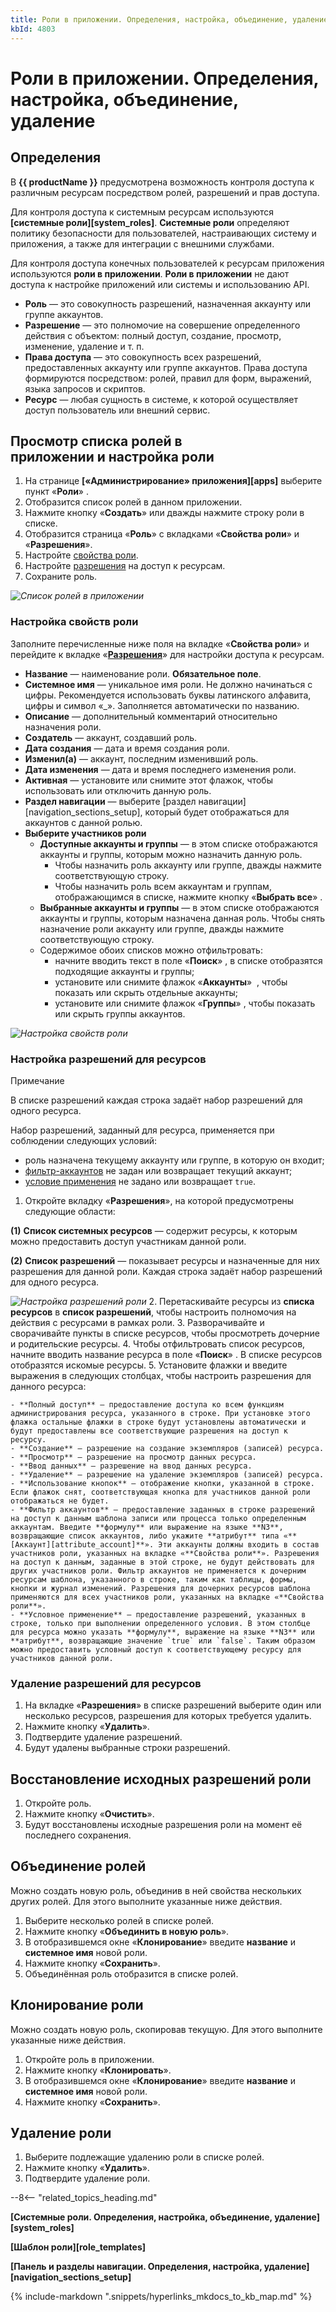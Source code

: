 ```yaml
---
title: Роли в приложении. Определения, настройка, объединение, удаление
kbId: 4803
---
```


# Роли в приложении. Определения, настройка, объединение, удаление

## Определения

В **{{ productName }}** предусмотрена возможность контроля доступа к различным ресурсам посредством ролей, разрешений и прав доступа.

Для контроля доступа к системным ресурсам используются **[системные роли][system_roles]**. **Системные роли** определяют политику безопасности для пользователей, настраивающих систему и приложения, а также для интеграции с внешними службами.

Для контроля доступа конечных пользователей к ресурсам приложения используются **роли в приложении**. **Роли в приложении** не дают доступа к настройке приложений или системы и использованию API.

- **Роль** — это совокупность разрешений, назначенная аккаунту или группе аккаунтов.
- **Разрешение** — это полномочие на совершение определенного действия с объектом: полный доступ, создание, просмотр, изменение, удаление и т. п.
- **Права доступа** — это совокупность всех разрешений, предоставленных аккаунту или группе аккаунтов. Права доступа формируются посредством: ролей, правил для форм, выражений, языка запросов и скриптов.
- **Ресурс** — любая сущность в системе, к которой осуществляет доступ пользователь или внешний сервис.

## Просмотр списка ролей в приложении и настройка роли

1. На странице **[«Администрирование» приложения][apps]** выберите пункт «**Роли**» *‌*.
2. Отобразится список ролей в данном приложении.
3. Нажмите кнопку «**Создать**» или дважды нажмите строку роли в списке.
4. Отобразится страница «**Роль**» с вкладками «**Свойства роли**» и «**Разрешения**».
5. Настройте [свойства роли](#настройка-свойств-роли).
6. Настройте [разрешения](#настройка-разрешений-для-ресурсов) на доступ к ресурсам.
7. Сохраните роль.

_![Список ролей в приложении](https://kb.comindware.ru/assets/role_list.png)_

### Настройка свойств роли

Заполните перечисленные ниже поля на вкладке «**Свойства роли**» и перейдите к вкладке «[**Разрешения**](#настройка-разрешений-для-ресурсов)» для настройки доступа к ресурсам.

- **Название** — наименование роли. **Обязательное поле**.
- **Системное имя** — уникальное имя роли. Не должно начинаться с цифры. Рекомендуется использовать буквы латинского алфавита, цифры и символ «\_». Заполняется автоматически по названию.
- **Описание** — дополнительный комментарий относительно назначения роли.
- **Создатель** — аккаунт, создавший роль.
- **Дата создания** — дата и время создания роли.
- **Изменил(а)** — аккаунт, последним изменивший роль.
- **Дата изменения** — дата и время последнего изменения роли.
- **Активная** — установите или снимите этот флажок, чтобы использовать или отключить данную роль.
- **Раздел навигации** — выберите [раздел навигации][navigation_sections_setup], который будет отображаться для аккаунтов с данной ролью.
- **Выберите участников роли**
    - **Доступные аккаунты и группы** — в этом списке отображаются аккаунты и группы, которым можно назначить данную роль.
        - Чтобы назначить роль аккаунту или группе, дважды нажмите соответствующую строку.
        - Чтобы назначить роль всем аккаунтам и группам, отображающимся в списке, нажмите кнопку «**Выбрать все**» *‌*.
    - **Выбранные аккаунты и группы** — в этом списке отображаются аккаунты и группы, которым назначена данная роль. Чтобы снять назначение роли аккаунту или группе, дважды нажмите соответствующую строку.
    - Содержимое обоих списков можно отфильтровать:
        - начните вводить текст в поле «**Поиск**» *‌*, в списке отобразятся подходящие аккаунты и группы;
        - установите или снимите флажок «**Аккаунты**» *‌* , чтобы показать или скрыть отдельные аккаунты;
        - установите или снимите флажок «**Группы**» *‌*, чтобы показать или скрыть группы аккаунтов.

_![Настройка свойств роли](https://kb.comindware.ru/assets/role_properties.png)_

### Настройка разрешений для ресурсов

Примечание

В списке разрешений каждая строка задаёт набор разрешений для одного ресурса.

Набор разрешений, заданный для ресурса, применяется при соблюдении следующих условий:

- роль назначена текущему аккаунту или группе, в которую он входит;
- [фильтр-аккаунтов](#account-filter) не задан или возвращает текущий аккаунт;
- [условие применения](#conditional-application) не задано или возвращает `true`.

1. Откройте вкладку «**Разрешения**», на которой предусмотрены следующие области:

**(1)** **Список системных ресурсов** — содержит ресурсы, к которым можно предоставить доступ участникам данной роли.

**(2)** **Список разрешений** — показывает ресурсы и назначенные для них разрешения для данной роли. Каждая строка задаёт набор разрешений для одного ресурса.

_![Настройка разрешений роли](https://kb.comindware.ru/assets/role_permissions.png)_
2. Перетаскивайте ресурсы из **списка ресурсов** в **список разрешений**, чтобы настроить полномочия на действия с ресурсами в рамках роли.
3. Разворачивайте и сворачивайте пункты в списке ресурсов, чтобы просмотреть дочерние и родительские ресурсы.
4. Чтобы отфильтровать список ресурсов, начните вводить название ресурса в поле «**Поиск**» *‌*. В списке ресурсов отобразятся искомые ресурсы.
5. Установите флажки и введите выражения в следующих столбцах, чтобы настроить разрешения для данного ресурса:

    - **Полный доступ** — предоставление доступа ко всем функциям администрирования ресурса, указанного в строке. При установке этого флажка остальные флажки в строке будут установлены автоматически и будут предоставлены все соответствующие разрешения на доступ к ресурсу.
    - **Создание** — разрешение на создание экземпляров (записей) ресурса.
    - **Просмотр** — разрешение на просмотр данных ресурса.
    - **Ввод данных** — разрешение на ввод данных ресурса.
    - **Удаление** — разрешение на удаление экземпляров (записей) ресурса.
    - **Использование кнопок** — отображение кнопки, указанной в строке. Если флажок снят, соответствующая кнопка для участников данной роли отображаться не будет.
    - **Фильтр аккаунтов** — предоставление заданных в строке разрешений на доступ к данным шаблона записи или процесса только определенным аккаунтам. Введите **формулу** или выражение на языке **N3**, возвращающие список аккаунтов, либо укажите **атрибут** типа «**[Аккаунт][attribute_account]**». Эти аккаунты должны входить в состав участников роли, указанных на вкладке «**Свойства роли**». Разрешения на доступ к данным, заданные в этой строке, не будут действовать для других участников роли. Фильтр аккаунтов не применяется к дочерним ресурсам шаблона, указанного в строке, таким как таблицы, формы, кнопки и журнал изменений. Разрешения для дочерних ресурсов шаблона применяются для всех участников роли, указанных на вкладке «**Свойства роли**».
    - **Условное применение** — предоставление разрешений, указанных в строке, только при выполнении определенного условия. В этом столбце для ресурса можно указать **формулу**, выражение на языке **N3** или **атрибут**, возвращающие значение `true` или `false`. Таким образом можно предоставить условный доступ к соответствующему ресурсу для участников данной роли.

### Удаление разрешений для ресурсов

1. На вкладке «**Разрешения**» в списке разрешений выберите один или несколько ресурсов, разрешения для которых требуется удалить.
2. Нажмите кнопку «**Удалить**».
3. Подтвердите удаление разрешений.
4. Будут удалены выбранные строки разрешений.

## Восстановление исходных разрешений роли

1. Откройте роль.
2. Нажмите кнопку «**Очистить**».
3. Будут восстановлены исходные разрешения роли на момент её последнего сохранения.

## Объединение ролей

Можно создать новую роль, объединив в ней свойства нескольких других ролей. Для этого выполните указанные ниже действия.

1. Выберите несколько ролей в списке ролей.
2. Нажмите кнопку «**Объединить в новую роль**».
3. В отобразившемся окне «**Клонирование**» введите **название** и **системное имя** новой роли.
4. Нажмите кнопку «**Сохранить**».
5. Объединённая роль отобразится в списке ролей.

## Клонирование роли

Можно создать новую роль, скопировав текущую. Для этого выполните указанные ниже действия.

1. Откройте роль в приложении.
2. Нажмите кнопку «**Клонировать**».
3. В отобразившемся окне «**Клонирование**» введите **название** и **системное имя** новой роли.
4. Нажмите кнопку «**Сохранить**».

## Удаление роли

1. Выберите подлежащие удалению роли в списке ролей.
2. Нажмите кнопку «**Удалить**».
3. Подтвердите удаление роли.

--8<-- "related_topics_heading.md"

**[Системные роли. Определения, настройка, объединение, удаление][system_roles]**

**[Шаблон роли][role_templates]**

**[Панель и разделы навигации. Определения, настройка, удаление][navigation_sections_setup]**

{% include-markdown ".snippets/hyperlinks_mkdocs_to_kb_map.md" %}
